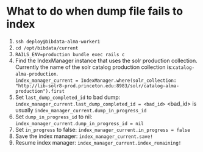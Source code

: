 # What to do when dump file fails to index
1. `ssh deploy@bibdata-alma-worker1`
1. `cd /opt/bibdata/current`
1. `RAILS_ENV=production bundle exec rails c`
1. Find the IndexManager instance that uses the solr production collection. Currently the name of the solr catalog production collection is:`catalog-alma-production`.  
`index_manager_current = IndexManager.where(solr_collection: "http://lib-solr8-prod.princeton.edu:8983/solr/catalog-alma-production").first`
1. Set `last_dump_completed_id` to bad dump: `index_manager_current.last_dump_completed_id = <bad_id>`
   <bad_id> is usually `index_manager_current.dump_in_progress_id`
1. Set `dump_in_progress_id` to nil: `index_manager_current.dump_in_progress_id = nil`
1. Set `in_progress` to false: `index_manager_current.in_progress = false`
1. Save the index manager: `index_manager_current.save!`
1. Resume index manager: `index_manager_current.index_remaining!`
